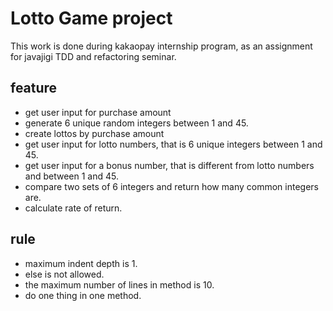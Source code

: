 # Lotto Game project
This work is done during kakaopay internship program, as an assignment for javajigi TDD and refactoring seminar.

## feature
* get user input for purchase amount
* generate 6 unique random integers between 1 and 45. 
* create lottos by purchase amount
* get user input for lotto numbers, that is 6 unique integers between 1 and 45.
* get user input for a bonus number, that is different from lotto numbers and between 1 and 45.
* compare two sets of 6 integers and return how many common integers are.
* calculate rate of return.


## rule
* maximum indent depth is 1.
* else is not allowed.
* the maximum number of lines in method is 10.
* do one thing in one method.
